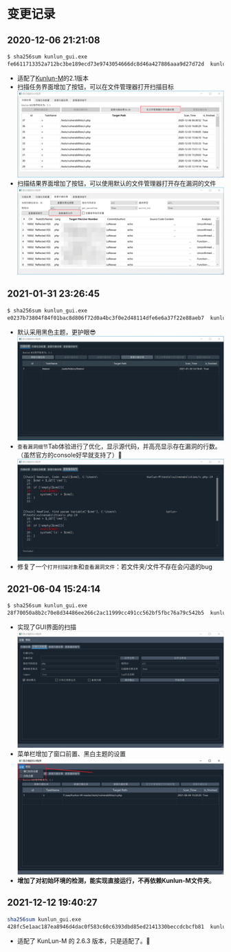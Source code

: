 # 变更记录

## 2020-12-06 21:21:08
``` bash
$ sha256sum kunlun_gui.exe
fe6611713352a712bc3be189ecd73e9743054666dc8d46a427886aaa9d27d72d  kunlun_gui.exe
```

- 适配了[Kunlun-M](https://github.com/LoRexxar/Kunlun-M)的2.1版本
- 扫描任务界面增加了按钮，可以在文件管理器打开扫描目标
![](./image/add_open_folder_in_scantask_window.png)
- 扫描结果界面增加了按钮，可以使用默认的文件管理器打开存在漏洞的文件
![](./image/add_open_file_in_scanResult_window.png)


## 2021-01-31 23:26:45
``` bash
$ sha256sum kunlun_gui.exe
e0237b73804f84f01bac8d806f72d0a4bc3f0e2d48114dfe6e6a37f22e88aeb7  kunlun_gui.exe
```

- 默认采用黑色主题，更护眼😎
![](./image/dark_mode.png)
- `查看漏洞细节`Tab体验进行了优化，显示源代码，并高亮显示存在漏洞的行数。（虽然官方的console好早就支持了）🤣
![](./image/vul_detail.png)
- 修复了一个`打开扫描对象`和`查看漏洞文件`：若文件夹/文件不存在会闪退的bug


## 2021-06-04 15:24:14
``` bash
$ sha256sum kunlun_gui.exe
28f70050a8b2c70e8d34486ee266c2ac11999cc491cc562bf5fbc76a79c542b5  kunlun_gui.exe
```
- 实现了GUI界面的扫描
![](./image/scan_in_gui.png)
- 菜单栏增加了窗口前置、黑白主题的设置
![](./image/menu_settings.png)
- **增加了对初始环境的检测，能实现直接运行，不再依赖Kunlun-M文件夹**。

## 2021-12-12 19:40:27
``` bash
sha256sum kunlun_gui.exe
428fc5e1aac187ea8946d4dac0f583c60c6393dbd85ed2141330beccdcbcfb81  kunlun_gui.exe
```
- 适配了 KunLun-M 的 2.6.3 版本，只是适配了。🤣